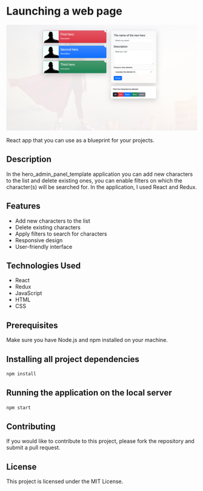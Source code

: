 # Launching a web page

![Web Site Image](./public/images/web_site_image.png)

React app that you can use as a blueprint for your projects.

## Description

In the hero_admin_panel_template application you can add new characters to the list and delete existing ones, you can enable filters on which the character(s) will be searched for.
In the application, I used React and Redux.

## Features

- Add new characters to the list
- Delete existing characters
- Apply filters to search for characters
- Responsive design
- User-friendly interface

## Technologies Used

- React
- Redux
- JavaScript
- HTML
- CSS

## Prerequisites

Make sure you have Node.js and npm installed on your machine.

## Installing all project dependencies

```bash
npm install
```

## Running the application on the local server

```bash
npm start
```

## Contributing

If you would like to contribute to this project, please fork the repository and submit a pull request.

## License

This project is licensed under the MIT License.